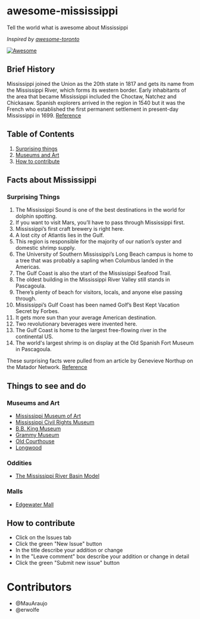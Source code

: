 # awesome-mississippi
Tell the world what is awesome about Mississippi

*Inspired by [awesome-toronto](https://github.com/rodolfobandeira/awesome-toronto)*

[![Awesome](https://cdn.rawgit.com/sindresorhus/awesome/d7305f38d29fed78fa85652e3a63e154dd8e8829/media/badge.svg)](https://github.com/sindresorhus/awesome)

## Brief History

Mississippi joined the Union as the 20th state in 1817 and gets its name from the Mississippi River,
which forms its western border. Early inhabitants of the area that became Mississippi included the 
Choctaw, Natchez and Chickasaw. Spanish explorers arrived in the region in 1540 but it was the French 
who established the first permanent settlement in present-day Mississippi in 1699. 
[Reference](https://www.history.com/topics/us-states/mississippi)

## Table of Contents

  1. [Surprising things](#surprising-things)
  2. [Museums and Art](#museums-and-art)
  3. [How to contribute](#how-to-contribute)

## Facts about Mississippi
### Surprising Things
  1. The Mississippi Sound is one of the best destinations in the world for dolphin spotting. 
  2. If you want to visit Mars, you’ll have to pass through Mississippi first.
  3. Mississippi’s first craft brewery is right here.
  4. A lost city of Atlantis lies in the Gulf.
  5. This region is responsible for the majority of our nation’s oyster and domestic shrimp supply.
  6. The University of Southern Mississippi’s Long Beach campus is home to a tree that was probably a sapling when Columbus landed in the Americas.
  7. The Gulf Coast is also the start of the Mississippi Seafood Trail.
  8. The oldest building in the Mississippi River Valley still stands in Pascagoula.
  9. There’s plenty of beach for visitors, locals, and anyone else passing through.
  10. Mississippi’s Gulf Coast has been named Golf’s Best Kept Vacation Secret by Forbes.
  11. It gets more sun than your average American destination.
  12. Two revolutionary beverages were invented here.
  13. The Gulf Coast is home to the largest free-flowing river in the continental US.
  14. The world's largest shrimp is on display at the Old Spanish Fort Museum in Pascagoula.
  
These surprising facts were pulled from an article by Genevieve Northup on the Matador Network. [Reference](https://matadornetwork.com/notebook/13-things-didnt-know-mississippi-gulf-coast/)

## Things to see and do
### Museums and Art
- [Mississippi Museum of Art](http://www.msmuseumart.org/)
- [Mississippi Civil Rights Museum](https://mcrm.mdah.ms.gov/)
- [B.B. King Museum](https://bbkingmuseum.org/) 
- [Grammy Museum](https://www.grammymuseum.org/)
- [Old Courthouse](https://oldcourthouse.org/)
- [Longwood](http://www.stantonhall.com/longwood.php)
### Oddities
- [The Mississippi River Basin Model](https://www.atlasobscura.com/places/the-mississippi-river-basin-model-jackson-mississippi)

### Malls
- [Edgewater Mall](https://en.wikipedia.org/wiki/Edgewater_Mall)

## How to contribute
- Click on the Issues tab
- Click the green "New Issue" button
- In the title describe your addition or change
- In the "Leave comment" box describe your addition or change in detail
- Click the green "Submit new issue" button

# Contributors
- @MauAraujo
- @erwolfe
